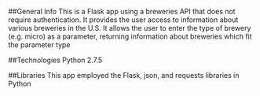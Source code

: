 ##General Info
This is a Flask app using a breweries API that does not require authentication.
It provides the user access to information about various breweries in the U.S.
It allows the user to enter the type of brewery (e.g. micro) as a parameter, returning information about breweries which fit the parameter type

##Technologies
Python 2.7.5

##Libraries
This app employed the Flask, json, and requests libraries in Python
